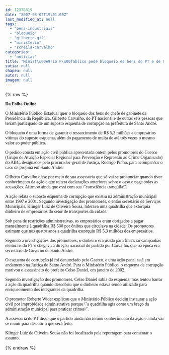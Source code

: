 ```yaml
---
id: 12376819
date: "2007-03-02T19:01:00Z"
last_modified_at: null
tags:
  - "bens-industriais"
  - "bloqueio"
  - "gilberto-gil"
  - "ministerio"
  - "scheila-carvalho"
categories:
  - "noticias"
title: "Minist\u00e9rio P\u00fablico pede bloqueio de bens do PT e de Gilberto Carvalho "
sutia: null
chapeu: null
autor: null
imagem: null
---
```

{% raw %}
<p><P><STRONG><FONT face=Verdana>Da Folha Online</FONT></STRONG></P></p>
<p><P><FONT face=Verdana>O Ministério Público Estadual quer o bloqueio dos bens do chefe de gabinete da Presidência da República, Gilberto Carvalho, do PT nacional e de outras seis pessoas que teriam participado de um suposto esquema de corrupção na prefeitura de Santo André.</FONT></P></p>
<p><P><FONT face=Verdana>O bloqueio é uma forma de garantir o ressarcimento de R$ 5,3 milhões a empresários vítimas do suposto esquema, além do pagamento de multa de até três vezes o mesmo valor ao poder público.</FONT></P></p>
<p><P><FONT face=Verdana>O pedido consta em ação civil pública apresentada ontem pelos promotores do Gaerco (Grupo de Atuação Especial Regional para Prevenção e Repressão ao Crime Organizado) do ABC, designados pelo procurador-geral de Justiça, Rodrigo Pinho, para acompanhar o caso da propina em Santo André.</FONT></P></p>
<p><P><FONT face=Verdana>Gilberto Carvalho disse por meio de sua assessoria que só vai se pronunciar quando tiver conhecimento da ação e que reitera declarações anteriores sobre o caso e nega todas as acusações. Afirmou ainda que está com sua \"consciência tranqüila\".</FONT></P></p>
<p><P><FONT face=Verdana>A ação relata o suposto esquema de corrupção que existiu na administração municipal entre 1997 e 2001. Segundo investigação dos promotores, o então secretário de Serviços Municipais, Klinger Luiz de Oliveira Sousa, liderava uma quadrilha que extorquia dinheiro de empresários do setor de transportes da cidade.</FONT></P></p>
<p><P><FONT face=Verdana>Sob pena de restrições administrativas, os empresários eram obrigados a pagar mensalmente à quadrilha R$ 500 por ônibus que circulava na cidade. Os promotores estimam que nos quatro anos a quadrilha extorquiu R$ 5,3 milhões dos empresários.</FONT></P></p>
<p><P><FONT face=Verdana>Segundo a investigações dos promotores, o dinheiro era usado para financiar campanhas eleitorais do PT e chegava à direção nacional do partido por Carvalho, que na época era secretário de Governo de Santo André.</FONT></P></p>
<p><P><FONT face=Verdana>O esquema de corrupção já foi denunciado pelo Gaerco, e uma ação penal está em andamento na Justiça de Santo André. Para o Ministério Público, o esquema de corrupção motivou o assassinato do prefeito Celso Daniel, em janeiro de 2002.</FONT></P></p>
<p><P><FONT face=Verdana>Segundo investigação dos promotores, Celso Daniel sabia do esquema, mas tentou barrar a ação da quadrilha quando descobriu que o dinheiro estava sendo utilizado para enriquecimento dos integrantes da quadrilha.</FONT></P></p>
<p><P><FONT face=Verdana>O promotor Roberto Wider explicou que o Ministério Público decidiu instaurar a ação civil por improbidade administrativa porque \"a quadrilha agia como um braço da administração municipal para praticar crimes\".</FONT></P></p>
<p><P><FONT face=Verdana>A assessoria do PT disse que o partido ainda não tomou conhecimento da ação e ainda vai se reunir para discutir o que será feito.</FONT></P></p>
<p><P><FONT face=Verdana>Klinger Luiz de Oliveira Sousa não foi localizado pela reportagem para comentar o assunto.</FONT></P> </p>
{% endraw %}